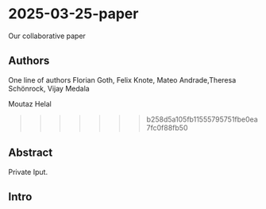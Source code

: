 # 2025-03-25-paper
Our collaborative paper

## Authors
One line of authors
Florian Goth, Felix Knote, Mateo Andrade,Theresa Schönrock, Vijay Medala 







Moutaz Helal

>>>>>>> b258d5a105fb11555795751fbe0ea7fc0f88fb50
## Abstract
Private Iput.

## Intro

